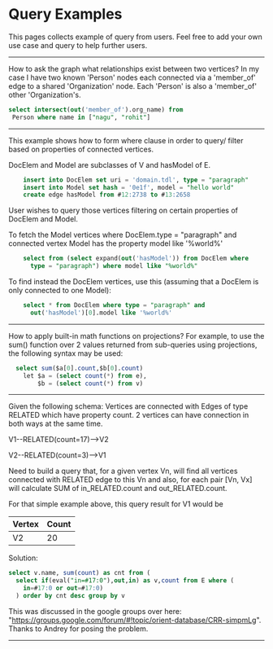 # Query Examples

This pages collects example of query from users. Feel free to add your own use case and query to help further users.

--------
How to ask the graph what relationships exist between two vertices? In my case I have two known 'Person' nodes each connected via a 'member_of' edge to a shared 'Organization' node. Each 'Person' is also a 'member_of' other 'Organization's.  

```sql
select intersect(out('member_of').org_name) from
 Person where name in ["nagu", "rohit"]
```

--------
This example shows how to form where clause in order to query/ filter based on properties of connected vertices.

DocElem and Model are subclasses of V and hasModel of E.

```sql
    insert into DocElem set uri = 'domain.tdl', type = "paragraph"
    insert into Model set hash = '0e1f', model = "hello world"
    create edge hasModel from #12:2738 to #13:2658
```

User wishes to query those vertices filtering on certain properties of DocElem and Model.

To fetch the Model vertices where DocElem.type = "paragraph" and connected vertex Model has the property model like '%world%'

```sql
    select from (select expand(out('hasModel')) from DocElem where 
      type = "paragraph") where model like "%world%"
```

To find instead the DocElem vertices, use this (assuming that a DocElem is only connected to one Model):

```sql
    select * from DocElem where type = "paragraph" and 
      out('hasModel')[0].model like '%world%'
```

--------
How to apply built-in math functions on projections? For example, to use the sum() function over 2 values returned from sub-queries using projections, the following syntax may be used:

```sql
  select sum($a[0].count,$b[0].count) 
    let $a = (select count(*) from e), 
        $b = (select count(*) from v)
```

--------

Given the following schema: Vertices are connected with Edges of type RELATED which have property count.
2 vertices can have connection in both ways at the same time.

V1--RELATED(count=17)-->V2

V2--RELATED(count=3)-->V1

Need to build a query that, for a given vertex Vn, will find all vertices connected with RELATED edge to this Vn and also, for each pair [Vn, Vx] will calculate SUM of in_RELATED.count and out_RELATED.count.

For that simple example above, this query result for V1 would be

|  Vertex   |    Count    |
|-----------|-------------|
|    V2     |      20     |


Solution:

```sql
select v.name, sum(count) as cnt from (
  select if(eval("in=#17:0"),out,in) as v,count from E where (
    in=#17:0 or out=#17:0)
  ) order by cnt desc group by v
```

This was discussed in the google groups over here: "https://groups.google.com/forum/#!topic/orient-database/CRR-simpmLg". Thanks to Andrey for posing the problem.

--------